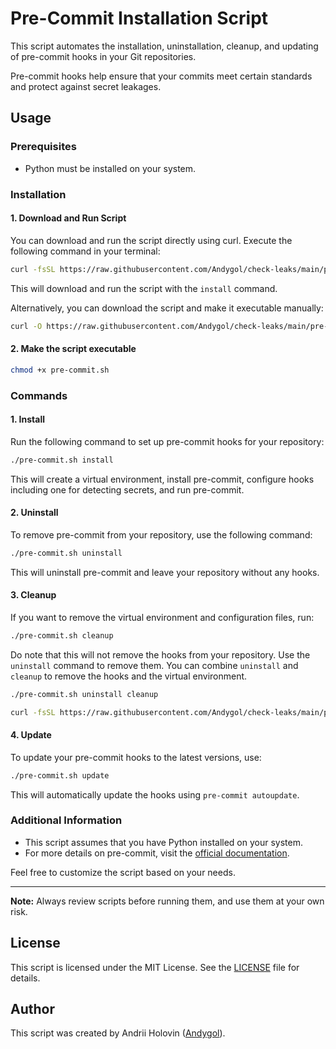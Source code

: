 # Pre-Commit Installation Script

This script automates the installation, uninstallation, cleanup, and updating of pre-commit hooks in your Git repositories. 

Pre-commit hooks help ensure that your commits meet certain standards and protect against secret leakages.

## Usage

### Prerequisites

- Python must be installed on your system.

### Installation

#### 1. Download and Run Script

You can download and run the script directly using curl. Execute the following command in your terminal:

```bash
curl -fsSL https://raw.githubusercontent.com/Andygol/check-leaks/main/pre-commit.sh | sh -s install
```

This will download and run the script with the `install` command.

Alternatively, you can download the script and make it executable manually:

```bash
curl -O https://raw.githubusercontent.com/Andygol/check-leaks/main/pre-commit.sh
```

#### 2. Make the script executable

```bash
chmod +x pre-commit.sh
```

### Commands

#### 1. Install

Run the following command to set up pre-commit hooks for your repository:

```bash
./pre-commit.sh install
```

This will create a virtual environment, install pre-commit, configure hooks including one for detecting secrets, and run pre-commit.

#### 2. Uninstall

To remove pre-commit from your repository, use the following command:

```bash
./pre-commit.sh uninstall
```

This will uninstall pre-commit and leave your repository without any hooks.

#### 3. Cleanup

If you want to remove the virtual environment and configuration files, run:

```bash
./pre-commit.sh cleanup
```

Do note that this will not remove the hooks from your repository. Use the `uninstall` command to remove them. You can combine `uninstall` and `cleanup` to remove the hooks and the virtual environment.

```bash
./pre-commit.sh uninstall cleanup
```

```bash
curl -fsSL https://raw.githubusercontent.com/Andygol/check-leaks/main/pre-commit.sh | sh -s uninstall cleanup
```

#### 4. Update

To update your pre-commit hooks to the latest versions, use:

```bash
./pre-commit.sh update
```

This will automatically update the hooks using `pre-commit autoupdate`.

### Additional Information

- This script assumes that you have Python installed on your system.
- For more details on pre-commit, visit the [official documentation](https://pre-commit.com/).

Feel free to customize the script based on your needs.

---

**Note:** Always review scripts before running them, and use them at your own risk.

## License

This script is licensed under the MIT License. See the [LICENSE](https://github.com/Andygol/check-leaks/blob/main/LICENSE) file for details.

## Author

This script was created by Andrii Holovin ([Andygol](https://github.com/Andygol)).
